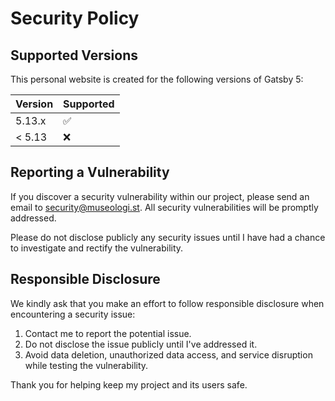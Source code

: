 # Security Policy

## Supported Versions

This personal website is created for the following versions of Gatsby 5:

| Version | Supported          |
| ------- | ------------------ |
| 5.13.x   | :white_check_mark: |
| < 5.13   | :x:                |

## Reporting a Vulnerability

If you discover a security vulnerability within our project, please send an email to security@museologi.st. 
All security vulnerabilities will be promptly addressed.

Please do not disclose publicly any security issues until I have had a chance to investigate and rectify the vulnerability.

## Responsible Disclosure

We kindly ask that you make an effort to follow responsible disclosure when encountering a security issue:

1. Contact me to report the potential issue.
2. Do not disclose the issue publicly until I've addressed it.
3. Avoid data deletion, unauthorized data access, and service disruption while testing the vulnerability.

Thank you for helping keep my project and its users safe.